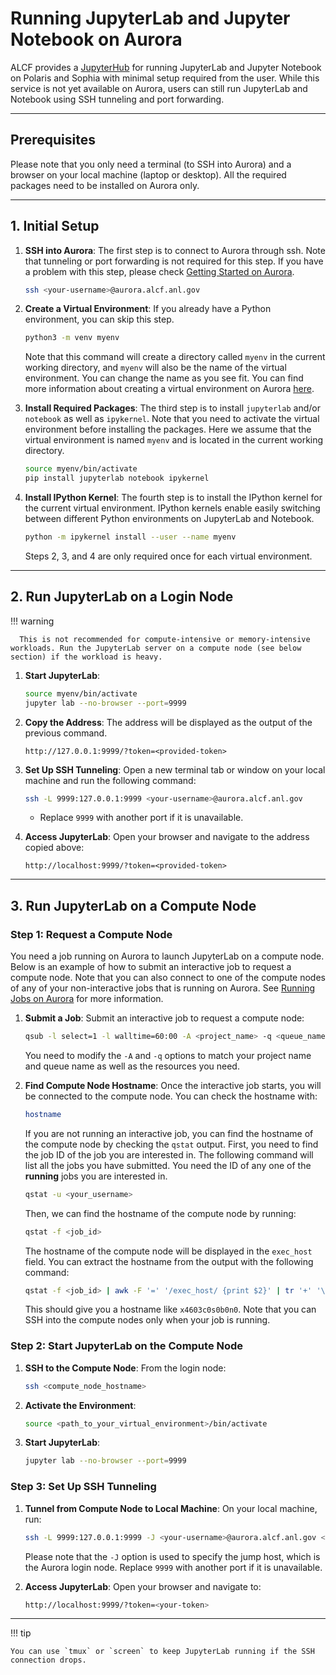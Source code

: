 # Running JupyterLab and Jupyter Notebook on Aurora

ALCF provides a [JupyterHub](https://jupyter.alcf.anl.gov/) for running JupyterLab and Jupyter Notebook on Polaris and Sophia with minimal setup required from the user. While this service is not yet available on Aurora, users can still run JupyterLab and Notebook using SSH tunneling and port forwarding.

---

## Prerequisites
Please note that you only need a terminal (to SSH into Aurora) and a browser on your local machine (laptop or desktop). All the required packages need to be installed on Aurora only.

---

## 1. Initial Setup
1. **SSH into Aurora**:
   The first step is to connect to Aurora through ssh. Note that tunneling or port forwarding is not required for this step.
   If you have a problem with this step, please check [Getting Started on Aurora](../getting-started-on-aurora.md).
   ```bash
   ssh <your-username>@aurora.alcf.anl.gov
   ```

2. **Create a Virtual Environment**:
   If you already have a Python environment, you can skip this step.
   ```bash
   python3 -m venv myenv
   ```
   Note that this command will create a directory called `myenv` in the current working directory, and `myenv` will also be the name of the virtual environment. You can change the name as you see fit.
   You can find more information about creating a virtual environment on Aurora [here](./python.md).

3. **Install Required Packages**:
   The third step is to install `jupyterlab` and/or `notebook` as well as `ipykernel`.
   Note that you need to activate the virtual environment before installing the packages. Here we assume that the virtual environment is named `myenv` and is located in the current working directory.
   ```bash
   source myenv/bin/activate
   pip install jupyterlab notebook ipykernel
   ```
4. **Install IPython Kernel**:
   The fourth step is to install the IPython kernel for the current virtual environment. IPython kernels enable easily switching between different Python environments on JupyterLab and Notebook.
   ```bash
   python -m ipykernel install --user --name myenv
   ```
   Steps 2, 3, and 4 are only required once for each virtual environment.
---

## 2. Run JupyterLab on a Login Node 

!!! warning
    
      This is not recommended for compute-intensive or memory-intensive workloads. Run the JupyterLab server on a compute node (see below section) if the workload is heavy.

1. **Start JupyterLab**:
   ```bash
   source myenv/bin/activate
   jupyter lab --no-browser --port=9999
   ```
2. **Copy the Address**:
   The address will be displayed as the output of the previous command.
   ```
   http://127.0.0.1:9999/?token=<provided-token>
   ```

3. **Set Up SSH Tunneling**:
   Open a new terminal tab or window on your local machine and run the following command:
   ```bash
   ssh -L 9999:127.0.0.1:9999 <your-username>@aurora.alcf.anl.gov
   ```
   - Replace `9999` with another port if it is unavailable.

4. **Access JupyterLab**:
   Open your browser and navigate to the address copied above:
   ```
   http://localhost:9999/?token=<provided-token>
   ```

---

## 3. Run JupyterLab on a Compute Node

### Step 1: Request a Compute Node
You need a job running on Aurora to launch JupyterLab on a compute node. Below is an example of how to submit an interactive job to request a compute node. Note that you can also connect to one of the compute nodes of any of your non-interactive jobs that is running on Aurora. See [Running Jobs on Aurora](../running-jobs-aurora.md) for more information.

1. **Submit a Job**:
   Submit an interactive job to request a compute node:
   ```bash
   qsub -l select=1 -l walltime=60:00 -A <project_name> -q <queue_name> -I
   ```
   You need to modify the `-A` and `-q` options to match your project name and queue name as well as the resources you need.

2. **Find Compute Node Hostname**:
   Once the interactive job starts, you will be connected to the compute node. You can check the hostname with:
   ```bash
   hostname
   ```
   If you are not running an interactive job, you can find the hostname of the compute node by checking the `qstat` output.
   First, you need to find the job ID of the job you are interested in. The following command will list all the jobs you have submitted. You need the ID of any one of the **running** jobs you are interested in.
   ```bash
   qstat -u <your_username>
   ```
   Then, we can find the hostname of the compute node by running:
   ```bash
   qstat -f <job_id>
   ```
   The hostname of the compute node will be displayed in the `exec_host` field. You can extract the hostname from the output with the following command:
   ```bash
   qstat -f <job_id> | awk -F '=' '/exec_host/ {print $2}' | tr '+' '\n' | cut -d '/' -f 1
   ```
   This should give you a hostname like `x4603c0s0b0n0`. Note that you can SSH into the compute nodes only when your job is running.

### Step 2: Start JupyterLab on the Compute Node
1. **SSH to the Compute Node**:
   From the login node:
   ```bash
   ssh <compute_node_hostname>
   ```
2. **Activate the Environment**:
   ```bash
   source <path_to_your_virtual_environment>/bin/activate
   ```
3. **Start JupyterLab**:
   ```bash
   jupyter lab --no-browser --port=9999
   ```

### Step 3: Set Up SSH Tunneling
1. **Tunnel from Compute Node to Local Machine**:
   On your local machine, run:
   ```bash
   ssh -L 9999:127.0.0.1:9999 -J <your-username>@aurora.alcf.anl.gov <your-username>@<compute_node_hostname>
   ```
   Please note that the `-J` option is used to specify the jump host, which is the Aurora login node.
   Replace `9999` with another port if it is unavailable.

2. **Access JupyterLab**:
   Open your browser and navigate to:
   ```bash
   http://localhost:9999/?token=<your-token>
   ```

---

!!! tip

    You can use `tmux` or `screen` to keep JupyterLab running if the SSH connection drops.

